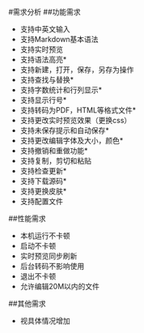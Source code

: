 #需求分析
##功能需求
+ 支持中英文输入
+ 支持Markdown基本语法
+ 支持实时预览
+ 支持语法高亮*
+ 支持新建，打开，保存，另存为操作
+ 支持查找与替换*
+ 支持字数统计和行列显示*
+ 支持显示行号*
+ 支持转码为PDF，HTML等格式文件*
+ 支持更改实时预览效果（更换css）
+ 支持未保存提示和自动保存*
+ 支持更改编辑字体及大小，颜色*
+ 支持撤销和重做功能*
+ 支持复制，剪切和粘贴
+ 支持检查更新*
+ 支持下载源码*
+ 支持更换皮肤*
+ 支持配置文件

##性能需求
+ 本机运行不卡顿
+ 启动不卡顿
+ 实时预览同步刷新
+ 后台转码不影响使用
+ 退出不卡顿
+ 允许编辑20M以内的文件

##其他需求
+ 视具体情况增加